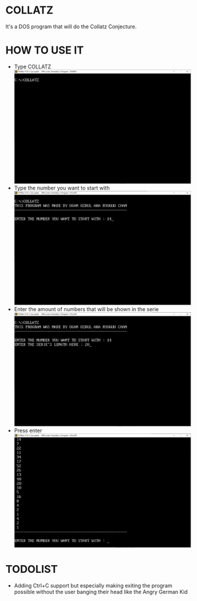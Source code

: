 # COLLATZ
It's a DOS program that will do the Collatz Conjecture.

# HOW TO USE IT
* Type COLLATZ
![alt text](https://github.com/Ryuguu-Chan/COLLATZ/blob/master/0.png?raw=true)
* Type the number you want to start with
![alt text](https://github.com/Ryuguu-Chan/COLLATZ/blob/master/1.png?raw=true)
* Enter the amount of numbers that will be shown in the serie
![alt text](https://github.com/Ryuguu-Chan/COLLATZ/blob/master/2.png?raw=true)
* Press enter
![alt text](https://github.com/Ryuguu-Chan/COLLATZ/blob/master/3.png?raw=true)

# TODOLIST
* Adding Ctrl+C support but especially making exiting the program possible without the user banging their head like the Angry German Kid

